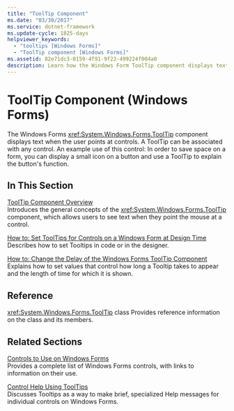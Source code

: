 ```yaml
---
title: "ToolTip Component"
ms.date: "03/30/2017"
ms.service: dotnet-framework
ms.update-cycle: 1825-days
helpviewer_keywords:
  - "tooltips [Windows Forms]"
  - "ToolTip component [Windows Forms]"
ms.assetid: 82e71dc3-0159-4f91-9f22-499224f004a0
description: Learn how the Windows Form ToolTip component displays text when the user points at controls to give a brief explanation or overview.
---
```

# ToolTip Component (Windows Forms)

The Windows Forms <xref:System.Windows.Forms.ToolTip> component displays text when the user points at controls. A ToolTip can be associated with any control. An example use of this control: In order to save space on a form, you can display a small icon on a button and use a ToolTip to explain the button's function.

## In This Section

[ToolTip Component Overview](tooltip-component-overview-windows-forms.md)\
Introduces the general concepts of the <xref:System.Windows.Forms.ToolTip> component, which allows users to see text when they point the mouse at a control.

[How to: Set ToolTips for Controls on a Windows Form at Design Time](how-to-set-tooltips-for-controls-on-a-windows-form-at-design-time.md)\
Describes how to set Tooltips in code or in the designer.

[How to: Change the Delay of the Windows Forms ToolTip Component](how-to-change-the-delay-of-the-windows-forms-tooltip-component.md)\
Explains how to set values that control how long a Tooltip takes to appear and the length of time for which it is shown.

## Reference

<xref:System.Windows.Forms.ToolTip> class
Provides reference information on the class and its members.

## Related Sections

[Controls to Use on Windows Forms](controls-to-use-on-windows-forms.md)\
Provides a complete list of Windows Forms controls, with links to information on their use.

[Control Help Using ToolTips](../advanced/control-help-using-tooltips.md)\
Discusses Tooltips as a way to make brief, specialized Help messages for individual controls on Windows Forms.
